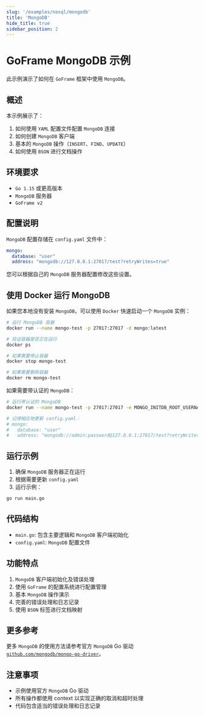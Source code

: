 ```yaml
---
slug: '/examples/nosql/mongodb'
title: 'MongoDB'
hide_title: true
sidebar_position: 2
---
```


# GoFrame MongoDB 示例

此示例演示了如何在 `GoFrame` 框架中使用 `MongoDB`。

## 概述

本示例展示了：
1. 如何使用 `YAML` 配置文件配置 `MongoDB` 连接
2. 如何创建 `MongoDB` 客户端
3. 基本的 `MongoDB` 操作（`INSERT`、`FIND`、`UPDATE`）
4. 如何使用 `BSON` 进行文档操作

## 环境要求

- `Go 1.15` 或更高版本
- `MongoDB` 服务器
- `GoFrame v2`

## 配置说明

`MongoDB` 配置存储在 `config.yaml` 文件中：

```yaml
mongo:
  database: "user"
  address: "mongodb://127.0.0.1:27017/test?retryWrites=true"
```

您可以根据自己的 `MongoDB` 服务器配置修改这些设置。

## 使用 Docker 运行 MongoDB

如果您本地没有安装 `MongoDB`，可以使用 `Docker` 快速启动一个 `MongoDB` 实例：

```bash
# 运行 MongoDB 容器
docker run --name mongo-test -p 27017:27017 -d mongo:latest

# 验证容器是否正在运行
docker ps

# 如果需要停止容器
docker stop mongo-test

# 如果需要删除容器
docker rm mongo-test
```

如果需要带认证的 `MongoDB`：

```bash
# 运行带认证的 MongoDB
docker run --name mongo-test -p 27017:27017 -e MONGO_INITDB_ROOT_USERNAME=admin -e MONGO_INITDB_ROOT_PASSWORD=password -d mongo:latest

# 记得相应地更新 config.yaml：
# mongo:
#   database: "user"
#   address: "mongodb://admin:password@127.0.0.1:27017/test?retryWrites=true"
```

## 运行示例

1. 确保 `MongoDB` 服务器正在运行
2. 根据需要更新 `config.yaml`
3. 运行示例：

```bash
go run main.go
```

## 代码结构

- `main.go`: 包含主要逻辑和 `MongoDB` 客户端初始化
- `config.yaml`: `MongoDB` 配置文件

## 功能特点

1. `MongoDB` 客户端初始化及错误处理
2. 使用 `GoFrame` 的配置系统进行配置管理
3. 基本 `MongoDB` 操作演示
4. 完善的错误处理和日志记录
5. 使用 `BSON` 标签进行文档映射

## 更多参考

更多 `MongoDB` 的使用方法请参考官方 `MongoDB` Go 驱动 [`github.com/mongodb/mongo-go-driver`](https://github.com/mongodb/mongo-go-driver)。

## 注意事项

- 示例使用官方 `MongoDB` Go 驱动
- 所有操作都使用 context 以实现正确的取消和超时处理
- 代码包含适当的错误处理和日志记录
